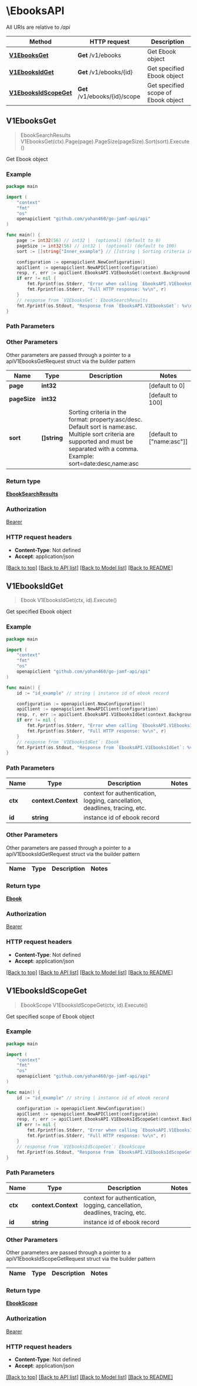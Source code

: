# \EbooksAPI

All URIs are relative to */api*

Method | HTTP request | Description
------------- | ------------- | -------------
[**V1EbooksGet**](EbooksAPI.md#V1EbooksGet) | **Get** /v1/ebooks | Get Ebook object 
[**V1EbooksIdGet**](EbooksAPI.md#V1EbooksIdGet) | **Get** /v1/ebooks/{id} | Get specified Ebook object 
[**V1EbooksIdScopeGet**](EbooksAPI.md#V1EbooksIdScopeGet) | **Get** /v1/ebooks/{id}/scope | Get specified scope of Ebook object 



## V1EbooksGet

> EbookSearchResults V1EbooksGet(ctx).Page(page).PageSize(pageSize).Sort(sort).Execute()

Get Ebook object 



### Example

```go
package main

import (
    "context"
    "fmt"
    "os"
    openapiclient "github.com/yohan460/go-jamf-api/api"
)

func main() {
    page := int32(56) // int32 |  (optional) (default to 0)
    pageSize := int32(56) // int32 |  (optional) (default to 100)
    sort := []string{"Inner_example"} // []string | Sorting criteria in the format: property:asc/desc. Default sort is name:asc. Multiple sort criteria are supported and must be separated with a comma. Example: sort=date:desc,name:asc  (optional) (default to ["name:asc"])

    configuration := openapiclient.NewConfiguration()
    apiClient := openapiclient.NewAPIClient(configuration)
    resp, r, err := apiClient.EbooksAPI.V1EbooksGet(context.Background()).Page(page).PageSize(pageSize).Sort(sort).Execute()
    if err != nil {
        fmt.Fprintf(os.Stderr, "Error when calling `EbooksAPI.V1EbooksGet``: %v\n", err)
        fmt.Fprintf(os.Stderr, "Full HTTP response: %v\n", r)
    }
    // response from `V1EbooksGet`: EbookSearchResults
    fmt.Fprintf(os.Stdout, "Response from `EbooksAPI.V1EbooksGet`: %v\n", resp)
}
```

### Path Parameters



### Other Parameters

Other parameters are passed through a pointer to a apiV1EbooksGetRequest struct via the builder pattern


Name | Type | Description  | Notes
------------- | ------------- | ------------- | -------------
 **page** | **int32** |  | [default to 0]
 **pageSize** | **int32** |  | [default to 100]
 **sort** | **[]string** | Sorting criteria in the format: property:asc/desc. Default sort is name:asc. Multiple sort criteria are supported and must be separated with a comma. Example: sort&#x3D;date:desc,name:asc  | [default to [&quot;name:asc&quot;]]

### Return type

[**EbookSearchResults**](EbookSearchResults.md)

### Authorization

[Bearer](../README.md#Bearer)

### HTTP request headers

- **Content-Type**: Not defined
- **Accept**: application/json

[[Back to top]](#) [[Back to API list]](../README.md#documentation-for-api-endpoints)
[[Back to Model list]](../README.md#documentation-for-models)
[[Back to README]](../README.md)


## V1EbooksIdGet

> Ebook V1EbooksIdGet(ctx, id).Execute()

Get specified Ebook object 



### Example

```go
package main

import (
    "context"
    "fmt"
    "os"
    openapiclient "github.com/yohan460/go-jamf-api/api"
)

func main() {
    id := "id_example" // string | instance id of ebook record

    configuration := openapiclient.NewConfiguration()
    apiClient := openapiclient.NewAPIClient(configuration)
    resp, r, err := apiClient.EbooksAPI.V1EbooksIdGet(context.Background(), id).Execute()
    if err != nil {
        fmt.Fprintf(os.Stderr, "Error when calling `EbooksAPI.V1EbooksIdGet``: %v\n", err)
        fmt.Fprintf(os.Stderr, "Full HTTP response: %v\n", r)
    }
    // response from `V1EbooksIdGet`: Ebook
    fmt.Fprintf(os.Stdout, "Response from `EbooksAPI.V1EbooksIdGet`: %v\n", resp)
}
```

### Path Parameters


Name | Type | Description  | Notes
------------- | ------------- | ------------- | -------------
**ctx** | **context.Context** | context for authentication, logging, cancellation, deadlines, tracing, etc.
**id** | **string** | instance id of ebook record | 

### Other Parameters

Other parameters are passed through a pointer to a apiV1EbooksIdGetRequest struct via the builder pattern


Name | Type | Description  | Notes
------------- | ------------- | ------------- | -------------


### Return type

[**Ebook**](Ebook.md)

### Authorization

[Bearer](../README.md#Bearer)

### HTTP request headers

- **Content-Type**: Not defined
- **Accept**: application/json

[[Back to top]](#) [[Back to API list]](../README.md#documentation-for-api-endpoints)
[[Back to Model list]](../README.md#documentation-for-models)
[[Back to README]](../README.md)


## V1EbooksIdScopeGet

> EbookScope V1EbooksIdScopeGet(ctx, id).Execute()

Get specified scope of Ebook object 



### Example

```go
package main

import (
    "context"
    "fmt"
    "os"
    openapiclient "github.com/yohan460/go-jamf-api/api"
)

func main() {
    id := "id_example" // string | instance id of ebook record

    configuration := openapiclient.NewConfiguration()
    apiClient := openapiclient.NewAPIClient(configuration)
    resp, r, err := apiClient.EbooksAPI.V1EbooksIdScopeGet(context.Background(), id).Execute()
    if err != nil {
        fmt.Fprintf(os.Stderr, "Error when calling `EbooksAPI.V1EbooksIdScopeGet``: %v\n", err)
        fmt.Fprintf(os.Stderr, "Full HTTP response: %v\n", r)
    }
    // response from `V1EbooksIdScopeGet`: EbookScope
    fmt.Fprintf(os.Stdout, "Response from `EbooksAPI.V1EbooksIdScopeGet`: %v\n", resp)
}
```

### Path Parameters


Name | Type | Description  | Notes
------------- | ------------- | ------------- | -------------
**ctx** | **context.Context** | context for authentication, logging, cancellation, deadlines, tracing, etc.
**id** | **string** | instance id of ebook record | 

### Other Parameters

Other parameters are passed through a pointer to a apiV1EbooksIdScopeGetRequest struct via the builder pattern


Name | Type | Description  | Notes
------------- | ------------- | ------------- | -------------


### Return type

[**EbookScope**](EbookScope.md)

### Authorization

[Bearer](../README.md#Bearer)

### HTTP request headers

- **Content-Type**: Not defined
- **Accept**: application/json

[[Back to top]](#) [[Back to API list]](../README.md#documentation-for-api-endpoints)
[[Back to Model list]](../README.md#documentation-for-models)
[[Back to README]](../README.md)

